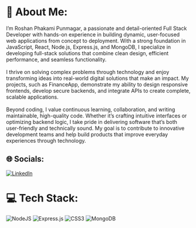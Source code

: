 
# 💫 About Me:
I’m Roshan Phakami Punmagar, a passionate and detail-oriented Full Stack Developer with hands-on experience in building dynamic, user-focused web applications from concept to deployment. With a strong foundation in JavaScript, React, Node.js, Express.js, and MongoDB, I specialize in developing full-stack solutions that combine clean design, efficient performance, and seamless functionality.<br><br>I thrive on solving complex problems through technology and enjoy transforming ideas into real-world digital solutions that make an impact. My projects, such as FinanceApp, demonstrate my ability to design responsive frontends, develop secure backends, and integrate APIs to create complete, scalable applications.<br><br>Beyond coding, I value continuous learning, collaboration, and writing maintainable, high-quality code. Whether it’s crafting intuitive interfaces or optimizing backend logic, I take pride in delivering software that’s both user-friendly and technically sound. My goal is to contribute to innovative development teams and help build products that improve everyday experiences through technology.


## 🌐 Socials:
[![LinkedIn](https://img.shields.io/badge/LinkedIn-%230077B5.svg?logo=linkedin&logoColor=white)](https://linkedin.com/in/https://www.linkedin.com/in/roshan-punmagar/) 

# 💻 Tech Stack:
![NodeJS](https://img.shields.io/badge/node.js-6DA55F?style=for-the-badge&logo=node.js&logoColor=white) ![Express.js](https://img.shields.io/badge/express.js-%23404d59.svg?style=for-the-badge&logo=express&logoColor=%2361DAFB) ![CSS3](https://img.shields.io/badge/css3-%231572B6.svg?style=for-the-badge&logo=css3&logoColor=white) ![MongoDB](https://img.shields.io/badge/MongoDB-%234ea94b.svg?style=for-the-badge&logo=mongodb&logoColor=white)


